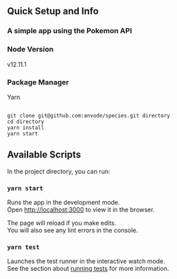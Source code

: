 ## Quick Setup and Info

### A simple app using the Pokemon API

### Node Version

v12.11.1

### Package Manager

Yarn

```

git clone git@github.com:anvode/species.git directory
cd directory
yarn install
yarn start

```

## Available Scripts

In the project directory, you can run:

### `yarn start`

Runs the app in the development mode.<br />
Open [http://localhost:3000](http://localhost:3000) to view it in the browser.

The page will reload if you make edits.<br />
You will also see any lint errors in the console.

### `yarn test`

Launches the test runner in the interactive watch mode.<br />
See the section about [running tests](https://facebook.github.io/create-react-app/docs/running-tests) for more information.
